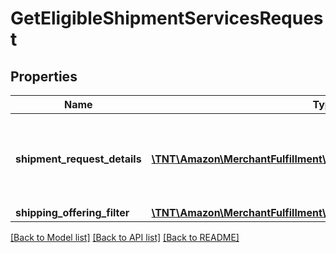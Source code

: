 # GetEligibleShipmentServicesRequest

## Properties
Name | Type | Description | Notes
------------ | ------------- | ------------- | -------------
**shipment_request_details** | [**\TNT\Amazon\MerchantFulfillment\V0\Model\ShipmentRequestDetails**](ShipmentRequestDetails.md) | Shipment information required for requesting shipping service offers. | 
**shipping_offering_filter** | [**\TNT\Amazon\MerchantFulfillment\V0\Model\ShippingOfferingFilter**](ShippingOfferingFilter.md) |  | [optional] 

[[Back to Model list]](../README.md#documentation-for-models) [[Back to API list]](../README.md#documentation-for-api-endpoints) [[Back to README]](../README.md)


